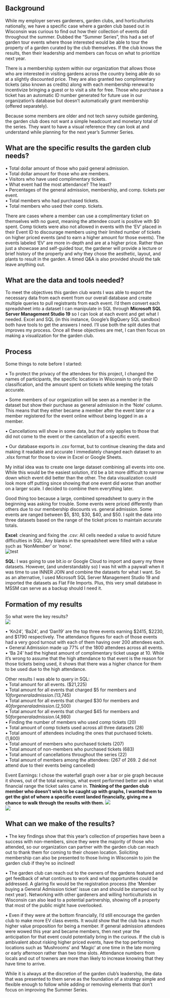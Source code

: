Background
-
While my employer serves gardeners, garden clubs, and horticulturists nationally, we have a specific case where a garden club based out in Wisconsin was curious to find out how their collection of events did throughout the summer. Dubbed the “Summer Series”, this had a set of garden tour events where those interested would be able to tour the property of a garden curated by the club themselves. If the club knows the results, then their leadership and members can focus on what to prioritize next year. 

There is a membership system within our organization that allows those who are interested in visiting gardens across the country being able do so at a slightly discounted price. They are also granted two complimentary tickets (also known as credits) along with each membership renewal to incentivize bringing a guest or to visit a site for free. Those who purchase a ticket has an automatic ID number generated for future use in our organization’s database but doesn’t automatically grant membership (offered separately).  

Because some members are older and not tech savvy outside gardening, the garden club does not want a simple headcount and monetary total of the series. They want to have a visual reference they can look at and understand while planning for the next year’s Summer Series. 

What are the specific results the garden club needs?
---
•	Total dollar amount of those who paid general admission. </br>
•	Total dollar amount for those who are members. </br>
•	Visitors who have used complimentary tickets. </br>
•	What event had the most attendance? The least? </br>
•	Percentages of the general admission, membership, and comp. tickets per event.</br>
•	Total members who had purchased tickets.</br>
•	Total members who used their comp. tickets.</br>


There are cases where a member can use a complimentary ticket on themselves with no guest, meaning the attendee count is positive with $0 spent. Comp tickets were also not allowed in events with the ‘EV’ placed in their Event ID to discourage members using their limited number of tickets on higher priced events (and to earn a higher amount for those events).
The events labeled ‘EV’ are more in-depth and are at a higher price. Rather than just a showcase and self-guided tour, the gardener will provide a lecture or brief history of the property and why they chose the aesthetic, layout, and plants to result in the garden. A timed Q&A is also provided should the talk leave anything out. 
 

What are the data and tools needed?
---
To meet the objectives this garden club wants I was able to export the necessary data from each event from our overall database and create multiple queries to pull registrants from each event. I’d them convert each spreadsheet into a dataset I can manipulate in SQL through <b>Microsoft SQL Server Management Studio 19</b> so I can look at each event and get what I needed. Excel and SQL (in this instance, Google’s BigQuery SQL sandbox) both have tools to get the answers I need. I’ll use both the split duties that improves my process. Once all these objectives are met, I can then focus on making a visualization for the garden club.

Process
---
Some things to note before I started:</br>

•	To protect the privacy of the attendees for this project, I changed the names of participants, the specific locations in Wisconsin to only their ID classification, and the amount spent on tickets while keeping the totals accurate.</br>

•	Some members of our organization will be seen as a member in the dataset but show their purchase as general admission in the ‘Note’ column. This means that they either became a member after the event later or a member registered for the event online without being logged in as a member. </br>

•	Cancellations will show in some data, but that only applies to those that did not come to the event or the cancellation of a specific event.</br>

•	Our database exports in .csv format, but to continue cleaning the data and making it readable and accurate I immediately changed each dataset to an .xlsx format for those to view in Excel or Google Sheets. </br>


My initial idea was to create one large dataset combining all events into one. While this would be the easiest solution, it’d be a bit more difficult to narrow down which event did better than the other.  The data visualization could look more off putting since showing that one event did worse than another on a larger scale.  I decided to combine them everything later. 

Good thing too because a large, combined spreadsheet to query in the beginning was asking for trouble. Some events were priced differently than others due to our membership discounts vs. general admission. Some events are ranged between $5, $10, $30, $40, and $50. I split the data into three datasets based on the range of the ticket prices to maintain accurate totals.

<b>Excel</b>: cleaning and fixing the .csv: All cells needed a value to avoid future difficulties in SQL. Any blanks in the spreadsheet were filled with a value such as ‘NonMember’ or ‘none’.</br>
![test](https://github.com/jevmax/Garden-Club-Data-Collection/blob/main/images/sql_1_1.png?raw=true)

 
<b>SQL</b>: I was going to use bit.io or Google Cloud to import and query my three datasets. However, (and understandably so) I was hit with a paywall when it was time to use INNER JOIN and combine the datasets for what I want. So as an alternative, I used Microsoft SQL Server Management Studio 19 and imported the datasets as Flat File Imports. Plus, this very small database in MSSM can serve as a backup should I need it.
 

Formation of my results 
---
So what were the key results?</br>
![](https://github.com/jevmax/Garden-Club-Data-Collection/blob/main/images/visuals_sample.png?raw=true)

•	‘Kn24’, ‘Ba24’, and ‘Dan19’ are the top three events earning $2415, $2230, and $1790 respectively. The attendance figures for each of those events had a very good turnout with each of them having over 200 attendees each.</br>
•	General Admission made up 77% of the 1800 attendees across all events. </br>
•	‘Ba 24’ had the highest amount of complimentary ticket usage at 10. While it’s wrong to assume that the high attendance to that event is the reason for those tickets being used, it shows that there was a higher chance for them to be used due to the high attendance. </br>

Other results I was able to query in SQL:</br>
•	Total amount for all events. ($21,225)</br>
•	Total amount for all events that charged $5 for members and $10 for general admission. ($13,745)</br>
•	Total amount for all events that charged $30 for members and $40 for general admission. ($2,500)</br>
•	Total amount for all events that charged $45 for members and $50 for general admission. ($4,980)</br>
•	Finding the number of members who used comp tickets (20)</br>
•	Total amount of comp tickets used across all three datasets (28)</br>
•	Total amount of attendees including the ones that purchased tickets. (1,800)</br>
•	Total amount of members who purchased tickets (207)</br>
•	Total amount of non-members who purchased tickets (683)</br>
•	Total amount of cancellations throughout the series (22)</br>
•	Total amount of members among the attendees:
(267 of 269. 2 did not attend due to their events being cancelled)</br>


Event Earnings: I chose the waterfall graph over a bar or pie graph because it shows, out of the total earnings, what event performed better and in what financial range the ticket sales came in. <b> Thinking of the garden club member who doesn’t wish to be caught up with graphs, I wanted them to get the gist of where a specific event landed financially, giving me a chance to walk through the results with them. </b>
![](https://github.com/jevmax/Garden-Club-Data-Collection/blob/main/images/sql_1_2.png?raw=true)
</br>
![](https://github.com/jevmax/Garden-Club-Data-Collection/blob/main/images/sql_1_4.png?raw=true)
</br>

What can we make of the results?
---
• The key findings show that this year’s collection of properties have been a success with non-members, since they were the majority of those who attended, so our organization can partner with the garden club can reach out to thank them for coming to their chosen location. Soliciting membership can also be presented to those living in Wisconsin to join the garden club if they’re so inclined!</br>

• The garden club can reach out to the owners of the gardens featured and get feedback of what continues to work and what opportunities could be addressed.  A glaring fix would be the registration process (the ‘Member buying a General Admission ticket’ issue can and should be stamped out by next year).  Networking with other gardeners and willing horticulturists in Wisconsin can also lead to a potential partnership, showing off a property that most of the public might have overlooked.</br> 

• Even if they were at the bottom financially, I’d still encourage the garden club to make more EV class events. It would show that the club has a much higher value proposition for being a member. If general admission attendees were wowed this year and became members, then next year the anticipation for that event could potentially bring in the curious. If the club is ambivalent about risking higher priced events, have the top performing locations such as ‘Mushrooms’ and ‘Magic’ at one time in the late morning or early afternoon rather than two time slots. Attendance numbers from locals and out of towners are more than likely to increase knowing that they have time to arrive.</br>

While it is always at the discretion of the garden club’s leadership, the data that was presented to them serve as the foundation of a strategy simple and flexible enough to follow while adding or removing elements that don’t focus on improving the Summer Series.</br>

